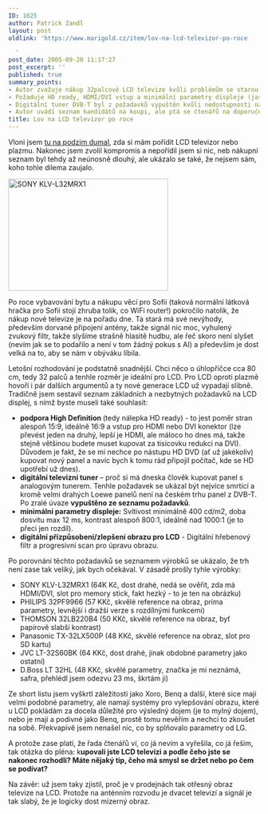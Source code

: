 ```yaml
---
ID: 1825
author: Patrick Zandl
layout: post
oldlink: 'https://www.marigold.cz/item/lov-na-lcd-televizor-po-roce

  '
post_date: 2005-09-20 11:17:27
post_excerpt: ''
published: true
summary_points:
- Autor zvažuje nákup 32palcové LCD televize kvůli problémům se starou.
- Požaduje HD ready, HDMI/DVI vstup a minimální parametry displeje (jas, odezva, kontrast).
- Digitální tuner DVB-T byl z požadavků vypuštěn kvůli nedostupnosti na trhu.
- Autor uvádí seznam kandidátů na koupi, ale ptá se čtenářů na doporučení.
title: Lov na LCD televizor po roce
---
```


<p>Vloni jsem <a href="/item/lcd-crt-plazma-co-koupit-jako-tv">tu na podzim dumal</a>, zda si mám pořídit LCD televizor nebo plazmu. Nakonec jsem zvolil kompromis a nepořídil jsem si nic, neb nákupní seznam byl tehdy až neúnosně dlouhý, ale ukázalo se také, že nejsem sám, koho tohle dilema zaujalo. </p>

<div class="rightbox"><img src="/wp-content/uploads/20050920-SONY KLV-L32MRX1.jpg" alt="SONY KLV-L32MRX1" width="320" height="224" /></div>
<p>Po roce vybavování bytu a nákupu věcí pro Sofii (taková normální látková hračka pro Sofii stojí zhruba tolik, co WiFi router!) pokročilo natolik, že nákup nové televize je na pořadu dne. Ta stará má své nevýhody, především dorvané připojení antény, takže signál nic moc, vyhulený zvukový filtr, takže slyšíme strašně hlasitě hudbu, ale řeč skoro není slyšet (nevím jak se to podařilo a není v tom žádný pokus s AI) a především je dost velká na to, aby se nám v obýváku líbila. </p>

<p>Letošní rozhodování je podstatně snadnější. Chci něco o úhlopříčce cca 80 cm, tedy 32 palců a tenhle rozměr je ideální pro LCD. Pro LCD oproti plazmě hovoří i pár dalších argumentů a ty nové generace LCD už vypadají slibně. Tradičně jsem sestavil seznam základních a nezbytných požadavků na LCD displej, s nímž byste museli také souhlasit: </p>

<ul>
<li><strong>podpora High Definition </strong>(tedy nálepka HD ready) - to jest poměr stran alespoň 15:9, ideálně 16:9 a vstup pro HDMI nebo DVI konektor (lze převést jeden na druhý, lepší je HDMI, ale máloco ho dnes má, takže stejně většinou budete muset kupovat za tisícovku redukci na DVI). Důvodem je fakt, že se mi nechce po nástupu HD DVD (ať už jakékoliv) kupovat nový panel a navíc bych k tomu rád připojil počítač, kde se HD upotřebí už dnes).</li>
<li><strong>digitální televizní tuner</strong> – proč si má dneska člověk kupovat panel s analogovým tunerem. Tenhle požadavek se ukázal být nejvíce smrtící a kromě velmi drahých Loewe panelů není na českém trhu panel z DVB-T. Po zralé úvaze <strong>vypuštěno ze seznamu požadavků</strong>.</li>
<li><strong>minimální parametry displeje:</strong> Svítivost minimálně 400 cd/m2, doba dosvitu max 12 ms, kontrast alespoň 800:1, ideálně nad 1000:1 (je to přeci jen rozdíl). </li>
<li><strong>digitální přizpůsobení/zlepšení obrazu pro LCD</strong> - Digitální hřebenový filtr a progresivní scan pro úpravu obrazu. </li>
</ul>
<p>Po porovnání těchto požadavků se seznamem výrobků se ukázalo, že trh není zase tak veliký, jak bych očekával. V zásadě prošly tyhle výrobky: </p>

<ul>
<li>SONY KLV-L32MRX1 (64K Kč, dost drahé, nedá se ověřit, zda má HDMI/DVI, slot pro memory stick, fakt hezký - to je ten na obrázku)</li>
<li>PHILIPS 32PF9966 (57 KKč, skvělé reference na obraz, prima parametry, levnější i dražší verze s rozdílnými funkcemi)</li>
<li>THOMSON 32LB220B4 (50 KKč, skvělé reference na obraz, byť papírově slabší kontrast)</li>
<li>Panasonic TX-32LX500P (48 KKč, skvělé reference na obraz, slot pro SD kartu)</li>
<li>JVC LT-32S60BK (64 KKč, dost drahé, jinak obdobné parametry jako ostatní)</li>
<li>D.Boss LT 32HL (48 KKč, skvělé parametry, značka je mi neznámá, safra, přehlédl jsem odezvu 23 ms, škrtám ji)</li>
</ul>
<p>Ze short listu jsem vyškrtl záležitosti jako Xoro, Benq a další, které sice mají velmi podobné parametry, ale namají systémy pro vylepšování obrazu, které u LCD pokládám za docela důležité pro výsledný dojem (je to mylný dojem), nebo je mají a podivné jako Benq, prostě tomu nevěřím a nechci to zkoušet na sobě. Překvapivě jsem nenašel nic, co by splňovalo parametry od LG.</p>

<p>A protože zase platí, že řada čtenářů ví, co já nevím a vyřešila, co já řeším, tak otázka do pléna: k<strong>upovali jste LCD televizi a podle čeho jste se nakonec rozhodli? Máte nějaký tip, čeho má smysl se držet nebo po čem se podívat? </strong></p>

<p>Na závěr: už jsem taky zjistil, proč je v prodejnách tak otřesný obraz televize na LCD. Protože na anténním rozvodu je dvacet televizí a signál je tak slabý, že je logicky dost mizerný obraz.
</p>